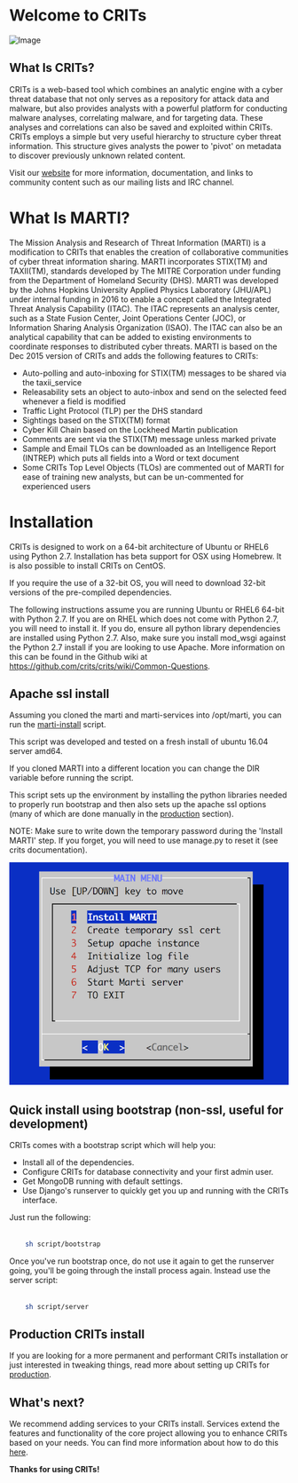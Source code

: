 # Welcome to CRITs

![Image](https://github.com/crits/crits/raw/master/extras/www/new_images/crits_logo.png)

## What Is CRITs?

CRITs is a web-based tool which combines an analytic engine with a cyber threat database that not only serves as a repository for attack data and malware, but also provides analysts with a powerful platform for conducting malware analyses, correlating malware, and for targeting data. These analyses and correlations can also be saved and exploited within CRITs. CRITs employs a simple but very useful hierarchy to structure cyber threat information. This structure gives analysts the power to 'pivot' on metadata to discover previously unknown related content.

Visit our [website](https://crits.github.io) for more information, documentation, and links to community content such as our mailing lists and IRC channel.

# What Is MARTI?

The Mission Analysis and Research of Threat Information (MARTI) is a modification to CRITs that enables the creation of collaborative communities of cyber threat information sharing. MARTI incorporates STIX(TM) and TAXII(TM), standards developed by The MITRE Corporation under funding from the Department of Homeland Security (DHS). MARTI was developed by the Johns Hopkins University Applied Physics Laboratory (JHU/APL) under internal funding in 2016 to enable a concept called the Integrated Threat Analysis Capability (ITAC). The ITAC represents an analysis center, such as a State Fusion Center, Joint Operations Center (JOC), or Information Sharing Analysis Organization (ISAO). The ITAC can also be an analytical capability that can be added to existing environments to coordinate responses to distributed cyber threats. MARTI is based on the Dec 2015 version of CRITs and adds the following features to CRITs:
- Auto-polling and auto-inboxing for STIX(TM) messages to be shared via the taxii_service
- Releasability sets an object to auto-inbox and send on the selected feed whenever a field is modified
- Traffic Light Protocol (TLP) per the DHS standard
- Sightings based on the STIX(TM) format
- Cyber Kill Chain based on the Lockheed Martin publication
- Comments are sent via the STIX(TM) message unless marked private
- Sample and Email TLOs can be downloaded as an Intelligence Report (INTREP) which puts all fields into a Word or text document
- Some CRITs Top Level Objects (TLOs) are commented out of MARTI for ease of training new analysts, but can be un-commented for experienced users

# Installation

CRITs is designed to work on a 64-bit architecture of Ubuntu or RHEL6 using Python 2.7. Installation has beta support for OSX using Homebrew. It is also possible to install CRITs on CentOS.

If you require the use of a 32-bit OS, you will need to download 32-bit versions of the pre-compiled dependencies.

The following instructions assume you are running Ubuntu or RHEL6 64-bit with Python 2.7. If you are on RHEL which does not come with Python 2.7, you will need to install it. If you do, ensure all python library dependencies are installed using Python 2.7. Also, make sure you install mod_wsgi against the Python 2.7 install if you are looking to use Apache. More information on this can be found in the Github wiki at https://github.com/crits/crits/wiki/Common-Questions.

## Apache ssl install
Assuming you cloned the marti and marti-services into /opt/marti, you can run the [marti-install](script/marti-install.sh) script. 

This script was developed and tested on a fresh install of ubuntu 16.04 server amd64.

If you cloned MARTI into a different location you can change the DIR variable before running the script.

This script sets up the environment by installing the python libraries needed to properly run bootstrap and then also sets up the apache ssl options (many of which are done manually in the [production](#production-crits-install) section).

NOTE: Make sure to write down the temporary password during the 'Install MARTI' step. If you forget, you will need to use manage.py to reset it (see crits documentation).

![Marti-Install-Menu](images/marti-install.png)

## Quick install using bootstrap (non-ssl, useful for development)

CRITs comes with a bootstrap script which will help you:

* Install all of the dependencies.
* Configure CRITs for database connectivity and your first admin user.
* Get MongoDB running with default settings.
* Use Django's runserver to quickly get you up and running with the CRITs interface.

Just run the following:

```bash

    sh script/bootstrap
```

Once you've run bootstrap once, do not use it again to get the runserver going, you'll be going through the install process again. Instead use the server script:

```bash

    sh script/server
```

## Production CRITs install

If you are looking for a more permanent and performant CRITs installation or just interested in tweaking things, read more about setting up CRITs for [production](https://github.com/crits/crits/wiki/Production-grade-CRITs-install).

## What's next?

We recommend adding services to your CRITs install. Services extend the features and functionality of the core project allowing you to enhance CRITs based on your needs. You can find more information about how to do this [here](https://github.com/crits/crits/wiki/Adding-services-to-CRITs).

**Thanks for using CRITs!**
